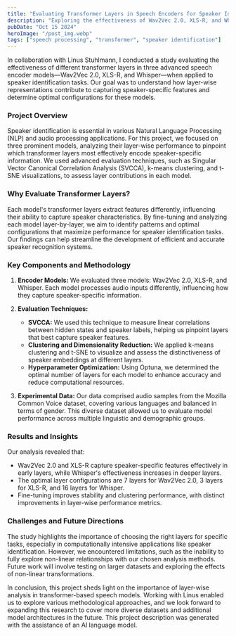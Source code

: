 ```yaml
---
title: "Evaluating Transformer Layers in Speech Encoders for Speaker Identification"
description: "Exploring the effectiveness of Wav2Vec 2.0, XLS-R, and Whisper models in speaker identification tasks, with a focus on layer-wise performance."
pubDate: "Oct 15 2024"
heroImage: "/post_img.webp"
tags: ["speech processing", "transformer", "speaker identification"]
---
```


In collaboration with Linus Stuhlmann, I conducted a study evaluating the effectiveness of different transformer layers in three advanced speech encoder models—Wav2Vec 2.0, XLS-R, and Whisper—when applied to speaker identification tasks. Our goal was to understand how layer-wise representations contribute to capturing speaker-specific features and determine optimal configurations for these models.

### Project Overview

Speaker identification is essential in various Natural Language Processing (NLP) and audio processing applications. For this project, we focused on three prominent models, analyzing their layer-wise performance to pinpoint which transformer layers most effectively encode speaker-specific information. We used advanced evaluation techniques, such as Singular Vector Canonical Correlation Analysis (SVCCA), k-means clustering, and t-SNE visualizations, to assess layer contributions in each model.

### Why Evaluate Transformer Layers?

Each model's transformer layers extract features differently, influencing their ability to capture speaker characteristics. By fine-tuning and analyzing each model layer-by-layer, we aim to identify patterns and optimal configurations that maximize performance for speaker identification tasks. Our findings can help streamline the development of efficient and accurate speaker recognition systems.

### Key Components and Methodology

1. **Encoder Models:** We evaluated three models: Wav2Vec 2.0, XLS-R, and Whisper. Each model processes audio inputs differently, influencing how they capture speaker-specific information.

2. **Evaluation Techniques:** 
   - **SVCCA:** We used this technique to measure linear correlations between hidden states and speaker labels, helping us pinpoint layers that best capture speaker features.
   - **Clustering and Dimensionality Reduction:** We applied k-means clustering and t-SNE to visualize and assess the distinctiveness of speaker embeddings at different layers.
   - **Hyperparameter Optimization:** Using Optuna, we determined the optimal number of layers for each model to enhance accuracy and reduce computational resources.

3. **Experimental Data:** Our data comprised audio samples from the Mozilla Common Voice dataset, covering various languages and balanced in terms of gender. This diverse dataset allowed us to evaluate model performance across multiple linguistic and demographic groups.

### Results and Insights

Our analysis revealed that:
- Wav2Vec 2.0 and XLS-R capture speaker-specific features effectively in early layers, while Whisper's effectiveness increases in deeper layers.
- The optimal layer configurations are 7 layers for Wav2Vec 2.0, 3 layers for XLS-R, and 16 layers for Whisper.
- Fine-tuning improves stability and clustering performance, with distinct improvements in layer-wise performance metrics.

### Challenges and Future Directions

The study highlights the importance of choosing the right layers for specific tasks, especially in computationally intensive applications like speaker identification. However, we encountered limitations, such as the inability to fully explore non-linear relationships with our chosen analysis methods. Future work will involve testing on larger datasets and exploring the effects of non-linear transformations.

In conclusion, this project sheds light on the importance of layer-wise analysis in transformer-based speech models. Working with Linus enabled us to explore various methodological approaches, and we look forward to expanding this research to cover more diverse datasets and additional model architectures in the future.
This project description was generated with the assistance of an AI language model.